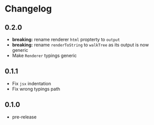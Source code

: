 # Changelog

## 0.2.0

- **breaking:** rename renderer `html` propterty to `output`
- **breaking:** rename `renderToString` to `walkTree` as its output is now generic
- Make `Renderer` typings generic

## 0.1.1

- Fix `jsx` indentation
- Fix wrong typings path

## 0.1.0

- pre-release
